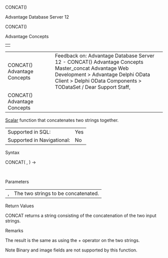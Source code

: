 CONCAT()




Advantage Database Server 12  

CONCAT()

Advantage Concepts

|  |
| --- |
|  |

|  |  |  |  |  |
| --- | --- | --- | --- | --- |
| CONCAT()  Advantage Concepts |  |  | Feedback on: Advantage Database Server 12 - CONCAT() Advantage Concepts Master\_concat Advantage Web Development > Advantage Delphi OData Client > Delphi OData Components > TODataSet / Dear Support Staff, |  |
| CONCAT()  Advantage Concepts |  |  |  |  |

[Scalar](master_supported_scalar_functions.htm) function that concatenates two strings together.

|  |  |
| --- | --- |
| Supported in SQL: | Yes |
| Supported in Navigational: | No |

Syntax

CONCAT( <cString1>, <cString2> ) -> <cString>

 

Parameters

|  |  |
| --- | --- |
| <cString1>, <cString2> | The two strings to be concatenated. |

Return Values

CONCAT returns a string consisting of the concatenation of the two input strings.

Remarks

The result is the same as using the + operator on the two strings.

Note Binary and image fields are not supported by this function.